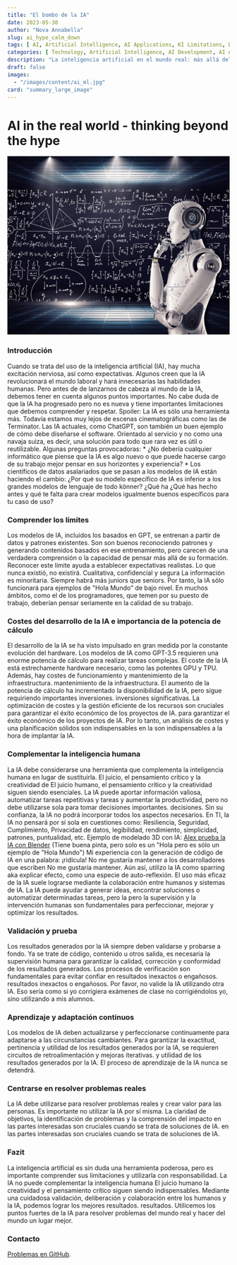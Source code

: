 ```yaml
---
title: "El bombo de la IA"
date: 2023-05-30
author: "Nova Annabella"
slug: ai_hype_calm_down
tags: [ AI, Artificial Intelligence, AI Applications, KI Limitations, Development, Validation, Collaboration, Continuous Learning, Problem Solving ]
categories: [ Technology, Artificial Intelligence, AI Development, AI Applications ]
description: "La inteligencia artificial en el mundo real: más allá del bombo publicitario"
draft: false
images:
  - "/images/content/ai_ml.jpg"
card: "summary_large_image"
---
```




# AI in the real world - thinking beyond the hype

[![ai_ml](/images/content/ai_ml.jpg)](https://en.wikipedia.org/wiki/Weak_artificial_intelligence)

### Introducción

Cuando se trata del uso de la inteligencia artificial (IA), hay mucha excitación nerviosa, así como expectativas.
Algunos creen que la IA revolucionará el mundo laboral y hará innecesarias las habilidades humanas. Pero antes de de
lanzarnos de cabeza al mundo de la IA, debemos tener en cuenta algunos puntos importantes. No cabe duda de que la IA ha
progresado pero no es nueva y tiene importantes limitaciones que debemos comprender y respetar. Spoiler: La IA es sólo
una herramienta más. Todavía estamos muy lejos de escenas cinematográficas como las de Terminator. Las IA actuales, como
ChatGPT, son también un buen ejemplo de cómo debe diseñarse el software. Orientado al servicio y no como una navaja
suiza, es decir, una solución para todo que rara vez es útil o reutilizable. Algunas preguntas provocadoras: * ¿No
debería cualquier informático que piense que la IA es algo nuevo o que puede hacerse cargo de su trabajo  mejor pensar
en sus horizontes y experiencia? * Los científicos de datos asalariados que se pasan a los modelos de IA  están
haciendo el cambio: ¿Por qué su modelo específico de IA es inferior a los grandes modelos de lenguaje de todo könner?
¿Qué ha  ¿Qué has hecho antes y qué te falta para crear modelos igualmente buenos específicos para tu caso de uso?

### Comprender los límites

Los modelos de IA, incluidos los basados en GPT, se entrenan a partir de datos y patrones existentes. Son son buenos
reconociendo patrones y generando contenidos basados en ese entrenamiento, pero carecen de una verdadera comprensión o
la capacidad de pensar más allá de su formación. Reconocer este límite ayuda a establecer expectativas realistas. Lo que
nunca existió, no existirá. Cualitativa, confidencial y segura La información es minoritaria. Siempre habrá más juniors
que seniors. Por tanto, la IA sólo funcionará para ejemplos de "Hola Mundo" de bajo nivel. En muchos ámbitos, como el de
los programadores, que temen por su puesto de trabajo, deberían pensar seriamente en la calidad de su trabajo.

### Costes del desarrollo de la IA e importancia de la potencia de cálculo

El desarrollo de la IA se ha visto impulsado en gran medida por la constante evolución del hardware. Los modelos de IA
como GPT-3.5 requieren una enorme potencia de cálculo para realizar tareas complejas. El coste de la IA está
estrechamente hardware necesario, como las potentes GPU y TPU. Además, hay costes de funcionamiento y mantenimiento de
la infraestructura. mantenimiento de la infraestructura. El aumento de la potencia de cálculo ha incrementado la
disponibilidad de la IA, pero sigue requiriendo importantes inversiones. inversiones significativas. La optimización de
costes y la gestión eficiente de los recursos son cruciales para garantizar el éxito económico de los proyectos de IA.
para garantizar el éxito económico de los proyectos de IA. Por lo tanto, un análisis de costes y una planificación
sólidos son indispensables en la son indispensables a la hora de implantar la IA.

### Complementar la inteligencia humana

La IA debe considerarse una herramienta que complementa la inteligencia humana en lugar de sustituirla. El juicio, el
pensamiento crítico y la creatividad de El juicio humano, el pensamiento crítico y la creatividad siguen siendo
esenciales. La IA puede aportar información valiosa, automatizar tareas repetitivas y tareas y aumentar la
productividad, pero no debe utilizarse sola para tomar decisiones importantes. decisiones. Sin su confianza, la IA no
podrá incorporar todos los aspectos necesarios. En TI, la IA no pensará por sí sola en cuestiones como: Resiliencia,
Seguridad, Cumplimiento, Privacidad de datos, legibilidad, rendimiento, simplicidad, patrones, puntualidad, etc. Ejemplo
de modelado 3D con IA: [Alex prueba la IA con Blender](https://www.youtube.com/watch?v=x60zHw_z4NM&t=460s) (Tiene buena
pinta, pero solo es un "Hola pero es sólo un ejemplo de "Hola Mundo") Mi experiencia con la generación de código de IA
en una palabra: ¡ridícula! No me gustaría mantener a los desarrolladores que escriben No me gustaría mantener. Aún así,
utilizo la IA como sparring aka explicar efecto, como una especie de auto-reflexión. El uso más eficaz de la IA suele
lograrse mediante la colaboración entre humanos y sistemas de IA. La IA puede ayudar a generar ideas, encontrar
soluciones o automatizar determinadas tareas, pero la pero la supervisión y la intervención humanas son fundamentales
para perfeccionar, mejorar y optimizar los resultados.

### Validación y prueba

Los resultados generados por la IA siempre deben validarse y probarse a fondo. Ya se trate de código, contenido u otros
salida, es necesaria la supervisión humana para garantizar la calidad, corrección y conformidad de los resultados
generados. Los procesos de verificación son fundamentales para evitar confiar en resultados inexactos o engañosos.
resultados inexactos o engañosos. Por favor, no valide la IA utilizando otra IA. Eso sería como si yo corrigiera
exámenes de clase no corrigiéndolos yo, sino utilizando a mis alumnos.

### Aprendizaje y adaptación continuos

Los modelos de IA deben actualizarse y perfeccionarse continuamente para adaptarse a las circunstancias cambiantes. Para
garantizar la exactitud, pertinencia y utilidad de los resultados generados por la IA, se requieren circuitos de
retroalimentación y mejoras iterativas. y utilidad de los resultados generados por la IA. El proceso de aprendizaje de
la IA nunca se detendrá.

### Centrarse en resolver problemas reales

La IA debe utilizarse para resolver problemas reales y crear valor para las personas. Es importante no utilizar la IA
por sí misma. La claridad de objetivos, la identificación de problemas y la comprensión del impacto en las partes
interesadas son cruciales cuando se trata de soluciones de IA. en las partes interesadas son cruciales cuando se trata
de soluciones de IA.

### Fazit

La inteligencia artificial es sin duda una herramienta poderosa, pero es importante comprender sus limitaciones y
utilizarla con responsabilidad. La IA no puede complementar la inteligencia humana El juicio humano la creatividad y el
pensamiento crítico siguen siendo indispensables. Mediante una cuidadosa validación, deliberación y colaboración entre
los humanos y la IA, podemos lograr los mejores resultados. resultados. Utilicemos los puntos fuertes de la IA para
resolver problemas del mundo real y hacer del mundo un lugar mejor.

### Contacto

[Problemas en GitHub](https://github.com/NovaAnnabella/the_unspoken/issues/new/choose).
